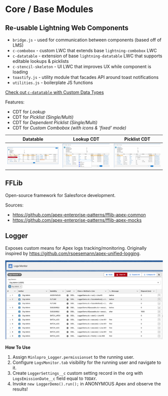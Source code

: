 # Core / Base Modules

## Re-usable Lightning Web Components

-   `bridge.js` - used for communication between components (based off of LMS)
-   `c-combobox` - custom LWC that extends base `lightning-combobox` LWC
-   `c-datatable` - extension of base `lightning-datatable` LWC that supports editable lookups & picklists
-   `c-stencil-skeleton` - UI LWC that improves UX while component is loading
-   `toastify.js` - utility module that facades API around toast notifications
-   `utilities.js` - boilerplate JS functions

[Check out `c-datatable` with Custom Data Types](https://youtu.be/DvqtHMrvp8k)

Features:

-   CDT for _Lookup_
-   CDT for _Picklist (Single/Multi)_
-   CDT for _Dependent Picklist (Single/Multi)_
-   CDT for _Custom Combobox (with icons & 'fixed' mode)_

| Datatable                                                                                                                        | Lookup CDT                                                               | Picklist CDT                                                               |
| -------------------------------------------------------------------------------------------------------------------------------- | ------------------------------------------------------------------------ | -------------------------------------------------------------------------- |
| [![Datatable Extension Demo](../../assets/demo/lwc/datatableContacts/datatable_contacts_demo.png)](https://youtu.be/DvqtHMrvp8k) | ![Alt](../../assets/demo/lwc/datatableContacts/datatable_CDT_lookup.png) | ![Alt](../../assets/demo/lwc/datatableContacts/datatable_CDT_picklist.png) |

## FFLib

Open-source framework for Salesforce development.

Sources:

-   https://github.com/apex-enterprise-patterns/fflib-apex-common
-   https://github.com/apex-enterprise-patterns/fflib-apex-mocks

## Logger

Exposes custom means for Apex logs tracking/monitoring.
Originally inspired by https://github.com/rsoesemann/apex-unified-logging.

![Log Monitor](../../assets/demo/lwc/logMonitor/logMonitor_demo.png)

**How To Use**

1. Assign `Minlopro_Logger.permissionset` to the running user.
2. Configure `LogsMonitor.tab` visibility for the running user and navigate to it.
3. Create `LoggerSettings__c` custom setting record in the org with `LogsEmissionDate__c` field equal to `TODAY`.
4. Invoke `new LoggerDemo().run();` in ANONYMOUS Apex and observe the results!
